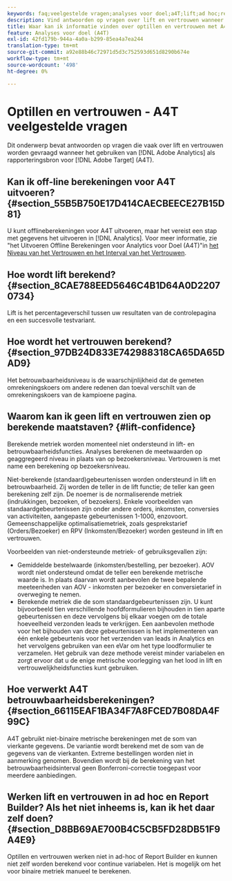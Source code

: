 ```yaml
---
keywords: faq;veelgestelde vragen;analyses voor doel;a4T;lift;ad hoc;report builder;trust
description: Vind antwoorden op vragen over lift en vertrouwen wanneer het gebruiken van Analytics voor [!DNL Target] (A4T). A4T lets you use Analytics reporting for [!DNL Target] activiteiten.
title: Waar kan ik informatie vinden over optillen en vertrouwen met A4T?
feature: Analyses voor doel (A4T)
exl-id: 42fd179b-944a-4a0a-b299-85ea4a7ea244
translation-type: tm+mt
source-git-commit: a92e88b46c72971d5d3c752593d651d8290b674e
workflow-type: tm+mt
source-wordcount: '498'
ht-degree: 0%

---
```


# Optillen en vertrouwen - A4T veelgestelde vragen

Dit onderwerp bevat antwoorden op vragen die vaak over lift en vertrouwen worden gevraagd wanneer het gebruiken van [!DNL Adobe Analytics] als rapporteringsbron voor [!DNL Adobe Target] (A4T).

## Kan ik off-line berekeningen voor A4T uitvoeren? {#section_55B5B750E17D414CAECBEECE27B15D81}

U kunt offlineberekeningen voor A4T uitvoeren, maar het vereist een stap met gegevens het uitvoeren in [!DNL Analytics]. Voor meer informatie, zie &quot;het Uitvoeren Offline Berekeningen voor Analytics voor Doel (A4T)&quot;in [het Niveau van het Vertrouwen en het Interval van het Vertrouwen](/help/c-reports/conversion-rate.md#concept_0D0002A1EBDF420E9C50E2A46F36629B).

## Hoe wordt lift berekend? {#section_8CAE788EED5646C4B1D64A0D22070734}

Lift is het percentageverschil tussen uw resultaten van de controlepagina en een succesvolle testvariant.

## Hoe wordt het vertrouwen berekend? {#section_97DB24D833E742988318CA65DA65DAD9}

Het betrouwbaarheidsniveau is de waarschijnlijkheid dat de gemeten omrekeningskoers om andere redenen dan toeval verschilt van de omrekeningskoers van de kampioene pagina.

## Waarom kan ik geen lift en vertrouwen zien op berekende maatstaven? {#lift-confidence}

Berekende metriek worden momenteel niet ondersteund in lift- en betrouwbaarheidsfuncties. Analyses berekenen de meetwaarden op geaggregeerd niveau in plaats van op bezoekersniveau. Vertrouwen is met name een berekening op bezoekersniveau.

Niet-berekende (standaard)gebeurtenissen worden ondersteund in lift en betrouwbaarheid. Zij worden de teller in de lift functie; de teller kan geen berekening zelf zijn. De noemer is de normaliserende metriek (indrukkingen, bezoeken, of bezoekers). Enkele voorbeelden van standaardgebeurtenissen zijn onder andere orders, inkomsten, conversies van activiteiten, aangepaste gebeurtenissen 1-1000, enzovoort. Gemeenschappelijke optimalisatiemetriek, zoals gesprekstarief (Orders/Bezoeker) en RPV (Inkomsten/Bezoeker) worden gesteund in lift en vertrouwen.

Voorbeelden van niet-ondersteunde metriek- of gebruiksgevallen zijn:

* Gemiddelde bestelwaarde (inkomsten/bestelling, per bezoeker). AOV wordt niet ondersteund omdat de teller een berekende metrische waarde is. In plaats daarvan wordt aanbevolen de twee bepalende meeteenheden van AOV - inkomsten per bezoeker en conversietarief in overweging te nemen.
* Berekende metriek die de som standaardgebeurtenissen zijn. U kunt bijvoorbeeld tien verschillende hoofdformulieren bijhouden in tien aparte gebeurtenissen en deze vervolgens bij elkaar voegen om de totale hoeveelheid verzonden leads te verkrijgen. Een aanbevolen methode voor het bijhouden van deze gebeurtenissen is het implementeren van één enkele gebeurtenis voor het verzenden van leads in Analytics en het vervolgens gebruiken van een eVar om het type loodformulier te verzamelen. Het gebruik van deze methode vereist minder variabelen en zorgt ervoor dat u de enige metrische voorlegging van het lood in lift en vertrouwelijkheidsfuncties kunt gebruiken.

## Hoe verwerkt A4T betrouwbaarheidsberekeningen? {#section_66115EAF1BA34F7A8FCED7B08DA4F99C}

A4T gebruikt niet-binaire metrische berekeningen met de som van vierkante gegevens. De variantie wordt berekend met de som van de gegevens van de vierkanten. Extreme bestellingen worden niet in aanmerking genomen. Bovendien wordt bij de berekening van het betrouwbaarheidsinterval geen Bonferroni-correctie toegepast voor meerdere aanbiedingen.

## Werken lift en vertrouwen in ad hoc en Report Builder? Als het niet inheems is, kan ik het daar zelf doen? {#section_D8BB69AE700B4C5CB5FD28DB51F9A4E9}

Optillen en vertrouwen werken niet in ad-hoc of Report Builder en kunnen niet zelf worden berekend voor continue variabelen. Het is mogelijk om het voor binaire metriek manueel te berekenen.
